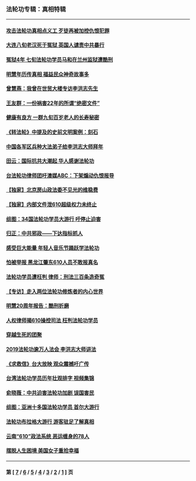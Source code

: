 ### 法轮功专辑：真相特辑
---
#### [攻击法轮功真相点义工 歹徒再被加控仇恨犯罪](../../pages/nf4389/n13601019.md?06050430) 
#### [大连八旬老汉死于冤狱 英国人谴责中共暴行](../../pages/nf4389/n13480118.md?06050430) 
#### [冤狱4年 七旬法轮功学员马和在兰州监狱遭酷刑](../../pages/nf4389/n13304688.md?06050430) 
#### [明慧年历传真相 福益民众神奇故事多](../../pages/nf4389/n13294545.md?06050430) 
#### [曾慧燕：我曾在世贸大楼专访李洪志先生](../../pages/nf4389/n12898729.md?06050430) 
#### [王友群：一份祸害22年的所谓“绝密文件”](../../pages/nf4389/n12871750.md?06050430) 
#### [健康有良方 一群九旬百岁老人的长寿秘密](../../pages/nf4389/n12847475.md?06050430) 
#### [《转法轮》中提及的史前文明案例：刻石](../../pages/nf4389/n12758577.md?06050430) 
#### [中国各军区兵种大法弟子给李洪志大师拜年](../../pages/nf4389/n12750047.md?06050430) 
#### [田云：国际抗共大潮起 华人感谢法轮功](../../pages/nf4389/n12357708.md?06050430) 
#### [台法轮功律师团吁澳媒ABC：下架煽动仇恨报导](../../pages/nf4389/n12279917.md?06050430) 
#### [【独家】北京房山政法委不见光的维稳费](../../pages/nf4389/n12031979.md?06050430) 
#### [【独家】内部文件泄610超级权力未终止](../../pages/nf4389/n12023895.md?06050430) 
#### [组图：34国法轮功学员大游行 吁停止迫害](../../pages/nf4389/n11492658.md?06050430) 
#### [归正：中共邪政——下达指标抓人](../../pages/nf4389/n11474770.md?06050430) 
#### [感受巨大能量 年轻人音乐节踊跃学法轮功](../../pages/nf4389/n11441981.md?06050430) 
#### [怕被举报 黑龙江肇东610人员不敢报真名](../../pages/nf4389/n11436499.md?06050430) 
#### [法轮功学员遭枉判 律师：刑法三百条造奇冤](../../pages/nf4389/n11433943.md?06050430) 
#### [【专访】走入两位法轮功修炼者的内心世界](../../pages/nf4389/n11415623.md?06050430) 
#### [明慧20周年报告：酷刑折磨](../../pages/nf4389/n11387954.md?06050430) 
#### [人权律师揭610操控司法 枉判法轮功学员](../../pages/nf4389/n11313370.md?06050430) 
#### [穿越生死的团聚](../../pages/nf4389/n11258922.md?06050430) 
#### [2019法轮功逾万人法会 李洪志大师讲法](../../pages/nf4389/n11265303.md?06050430) 
#### [《求救信》台大放映 观众震撼吁广传](../../pages/nf4389/n10922251.md?06050430) 
#### [台湾法轮功学员历年壮观排字 视频集锦](../../pages/nf4389/n10878789.md?06050430) 
#### [俞晓薇：中共迫害法轮功加剧 误国害民](../../pages/nf4389/n10859260.md?06050430) 
#### [组图：亚洲十多国法轮功学员 首尔大游行](../../pages/nf4389/n10781149.md?06050430) 
#### [法轮功布拉格大游行 游客驻足了解真相](../../pages/nf4389/n10749360.md?06050430) 
#### [云南“610”政法系统 恶运缠身的78人](../../pages/nf4389/n10747534.md?06050430) 
#### [摆脱人生困境 美国女子重拾幸福](../../pages/nf4389/n10688678.md?06050430) 

---
#### 第 [ [7](./7.md?06050430) / [6](./6.md?06050430) / [5](./5.md?06050430) / [4](./4.md?06050430) / [3](./3.md?06050430) / [2](./2.md?06050430) / [1](./1.md?06050430) ] 页
